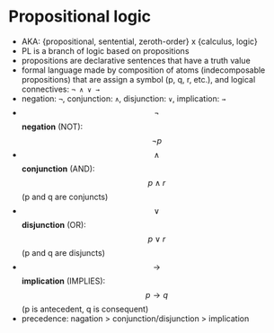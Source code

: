 # Propositional logic

- AKA: {propositional, sentential, zeroth-order} x {calculus, logic}
- PL is a branch of logic based on propositions
- propositions are declarative sentences that have a truth value
- formal language made by composition of atoms (indecomposable propositions) that are assign a symbol (p, q, r, etc.), and logical connectives: `¬ ∧ ∨ →`
- negation: `¬`, conjunction: `∧`, disjunction: `∨`, implication: `→`
- $$\neg$$ __negation__ (NOT): $$\neg p$$
- $$\land$$ __conjunction__ (AND): $$p \land r$$ (p and q are conjuncts)
- $$\lor$$ __disjunction__ (OR): $$p \lor r$$ (p and q are disjuncts)
-  $$\to$$ __implication__ (IMPLIES): $$p\to q$$ (p is antecedent, q is consequent)
- precedence: nagation > conjunction/disjunction > implication

